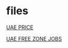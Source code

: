 # files

<a href="http://www.uae-price.com">UAE PRICE</a>

<a href="http://www.uaefreezonejobs.com">UAE FREE ZONE JOBS</a>
